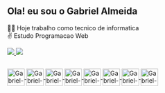 ## Ola! eu sou o Gabriel Almeida

👨‍💼 Hoje trabalho como tecnico de informatica <br>
✌ Estudo Programacao Web 

<div>
<a href="https://github.com/costAlme">
<img heigth="180em" src="https://github-readme-stats.vercel.app/api?username=costAlme&show_icons=true&theme=dracula&include_all_commits=true&count_private=true"/>
<img heigth="180em" src="https://github-readme-stats.vercel.app/api/top-langs/?username=costAlme&layout=compact&langs_count=16&theme=dracula"/>
</div>

## 

<div>

  <img align="center" alt="Gabriel-js" heigth="30" width="40" src="https://cdn.jsdelivr.net/gh/devicons/devicon/icons/javascript/javascript-original.svg" />

  <img align="center" alt="Gabriel-html" heigth="30" width="40" src="https://cdn.jsdelivr.net/gh/devicons/devicon/icons/html5/html5-original.svg" />
  
<img align="center" alt="Gabriel-css" heigth="30" width="40" src="https://cdn.jsdelivr.net/gh/devicons/devicon/icons/css3/css3-original.svg" />

<img align="center" alt="Gabriel-mysql" heigth="30" width="40" src="https://cdn.jsdelivr.net/gh/devicons/devicon/icons/mysql/mysql-original.svg" />

<img align="center" alt="Gabriel-laravel" heigth="30" width="40" src="https://cdn.jsdelivr.net/gh/devicons/devicon/icons/laravel/laravel-plain.svg" />
  
 <img align="center" alt="Gabriel-php" heigth="30" width="40" src="https://cdn.jsdelivr.net/gh/devicons/devicon/icons/php/php-original.svg" />

 <img align="center" alt="Gabriel-github" heigth="30" width="40" src="https://cdn.jsdelivr.net/gh/devicons/devicon/icons/github/github-original.svg" />
 
<img align="center" alt="Gabriel-vscode" heigth="30" width="40" src="https://cdn.jsdelivr.net/gh/devicons/devicon/icons/vscode/vscode-original.svg" />
          
</div>
